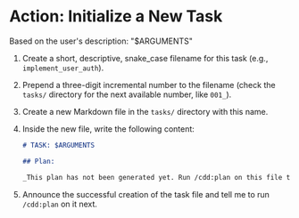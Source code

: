# Action: Initialize a New Task

Based on the user's description: "$ARGUMENTS"

1.  Create a short, descriptive, snake_case filename for this task (e.g., `implement_user_auth`).
2.  Prepend a three-digit incremental number to the filename (check the `tasks/` directory for the next available number, like `001_`).
3.  Create a new Markdown file in the `tasks/` directory with this name.
4.  Inside the new file, write the following content:

    ```markdown
    # TASK: $ARGUMENTS

    ## Plan:

    _This plan has not been generated yet. Run /cdd:plan on this file to create it._
    ```

5.  Announce the successful creation of the task file and tell me to run `/cdd:plan` on it next.
